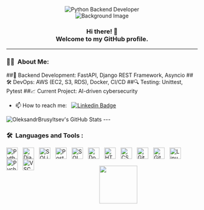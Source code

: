 <p 
     align="center" style="padding-bottom:0; margin-bottom:0;">
    <img src="https://readme-typing-svg.herokuapp.com/?lines=Python+Backend+Developer&font=Fira%20Code&center=true&width=380&height=50" alt="Python Backend Developer">
    <br>
    <img src="https://media3.giphy.com/media/qgQUggAC3Pfv687qPC/giphy.gif" alt="Background Image">
     

</p>

<p align="center" style="padding-bottom:0; margin-bottom:0;">
    <h3 align="center">Hi there! 👋
    <!-- <br /> I'm Alex. -->
    <br /> Welcome to my GitHub profile.
    </h3>
</p>

---

### 👨‍💻 &nbsp;About Me:
##🚀 Backend Development: FastAPI, Django REST Framework, Asyncio
##🛠️ DevOps: AWS (EC2, S3, RDS), Docker, CI/CD
##🔍 Testing: Unittest, Pytest
##📈 Current Project:  AI-driven cybersecurity


- 📫 How to reach me: &nbsp; [![Linkedin Badge](https://img.shields.io/badge/-Oleksandr--Brusyltsev-blue?style=flat&logo=Linkedin&logoColor=white)](https://www.linkedin.com/in/oleksandr-brusyltsev/)
   
</a>
<img src="https://github-readme-streak-stats.herokuapp.com/?user=OleksandrBrusyltsev&theme=blueberry&hide_border=true" alt="OleksandrBrusyltsev's GitHub Stats" />
---

### 🛠 &nbsp;Languages and Tools :

<!-- <br /> -->

<img align="left" alt="Python" width="30px" style="padding-right:10px;" src="https://cdn.jsdelivr.net/gh/devicons/devicon/icons/python/python-original.svg" />
<img align="left" alt="Django" width="30px" style="padding-right:10px;" src="https://cdn.jsdelivr.net/gh/devicons/devicon/icons/django/django-plain.svg" />
<!-- <img align="left" alt="Flask" width="30px" style="padding-right:10px;" src="https://cdn.jsdelivr.net/gh/devicons/devicon/icons/flask/flask-original.svg" /> -->

<!-- <img align="left" alt="Flask" width="30px" style="padding-right:10px;" src="https://devicons.railway.app/i/flask-light.svg" /> -->

<img align="left" alt="SQLite" width="30px" style="padding-right:10px;" src="https://cdn.jsdelivr.net/gh/devicons/devicon/icons/sqlite/sqlite-original.svg" />
<img align="left" alt="PostgreSQL" width="30px" style="padding-right:10px;" src="https://cdn.jsdelivr.net/gh/devicons/devicon/icons/postgresql/postgresql-original.svg" />
<img align="left" alt="SQLAlchemy" width="30px" style="padding-right:10px;" src="https://cdn.jsdelivr.net/gh/devicons/devicon/icons/sqlalchemy/sqlalchemy-original.svg" />

<img align="left" alt="Docker" width="30px" style="padding-right:10px;" src="https://cdn.jsdelivr.net/gh/devicons/devicon/icons/docker/docker-original.svg" />

<img align="left" alt="HTML" width="30px" style="padding-right:10px;" src="https://cdn.jsdelivr.net/gh/devicons/devicon/icons/html5/html5-plain.svg" />
<img align="left" alt="CSS" width="30px" style="padding-right:10px;" src="https://cdn.jsdelivr.net/gh/devicons/devicon/icons/css3/css3-plain.svg" />

<img align="left" alt="Git" width="30px" style="padding-right:10px;" src="https://cdn.jsdelivr.net/gh/devicons/devicon/icons/git/git-original.svg" />
<img align="left" alt="GitHub" width="30px" style="padding-right:10px;" src="https://devicons.railway.app/i/github-light.svg" />

<img align="left" alt="Linux" width="30px" style="padding-right:10px;" src="https://cdn.jsdelivr.net/gh/devicons/devicon/icons/linux/linux-original.svg" />
<!-- <img align="left" alt="Ubuntu" width="30px" style="padding-right:10px;" src="https://cdn.jsdelivr.net/gh/devicons/devicon/icons/ubuntu/ubuntu-plain.svg" /> -->

<img align="left" alt="Pycharm" width="30px" style="padding-right:10px;" src="https://cdn.jsdelivr.net/gh/devicons/devicon/icons/pycharm/pycharm-original.svg" />
<img align="left" alt="VSCode" width="30px" style="padding-right:10px;" src="https://cdn.jsdelivr.net/gh/devicons/devicon/icons/vscode/vscode-original.svg" />

<br />
<br />



<div align="center">
    <p>
        <img src="https://media.giphy.com/media/M9gbBd9nbDrOTu1Mqx/giphy.gif" width="100"/>

</div>
